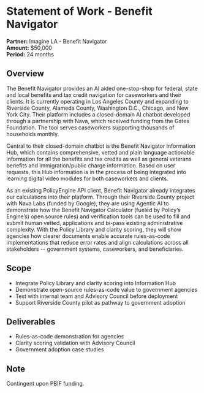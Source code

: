 # Statement of Work \- Benefit Navigator

**Partner:** Imagine LA \- Benefit Navigator  
**Amount:** $50,000  
**Period:** 24 months

## Overview

The Benefit Navigator provides an AI aided one-stop-shop for federal, state and local benefits and tax credit navigation for caseworkers and their clients. It is currently operating in Los Angeles County and expanding to Riverside County, Alameda County, Washington D.C., Chicago, and New York City. Their platform includes a closed-domain AI chatbot developed through a partnership with Nava, which received funding from the Gates Foundation. The tool serves caseworkers supporting thousands of households monthly.

Central to their closed-domain chatbot is the Benefit Navigator Information Hub, which contains comprehensive, vetted and plain language actionable information for all the benefits and tax credits as well as general veterans benefits and immigration/public charge information. Based on user requests, this Hub information is in the process of being integrated into learning digital video modules for both caseworkers and clients.

As an existing PolicyEngine API client, Benefit Navigator already integrates our calculations into their platform. Through their Riverside County project with Nava Labs (funded by Google), they are using Agentic AI to demonstrate how the Benefit Navigator Calculator (fueled by Policy’s Engine’s) open source rules) and verification tools can be used to fill and submit human vetted,  applications and bi-pass existing administrative complexity.   With the Policy Library and clarity scoring, they will show agencies how clearer documents enable accurate rules-as-code implementations that reduce error rates and align calculations across all stakeholders \-- government systems, caseworkers, and beneficiaries.

## Scope

- Integrate Policy Library and clarity scoring into Information Hub  
- Demonstrate open-source rules-as-code value to government agencies  
- Test with internal team and Advisory Council before deployment  
- Support Riverside County pilot as pathway to government adoption

## Deliverables

- Rules-as-code demonstration for agencies  
- Clarity scoring validation with Advisory Council  
- Government adoption case studies

## Note

Contingent upon PBIF funding.  